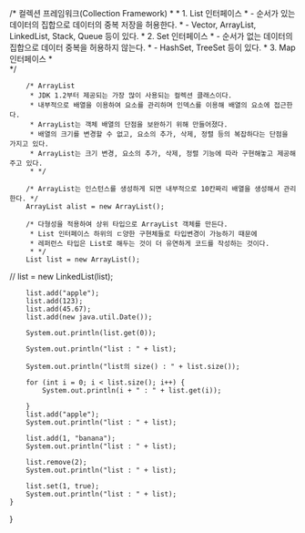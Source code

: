 /* 컬렉션 프레임워크(Collection Framework) 
	     *
	     * 1. List 인터페이스
	     *  - 순서가 있는 데이터의 집합으로 데이터의 중복 저장을 허용한다.
	     *  - Vector, ArrayList, LinkedList, Stack, Queue 등이 있다.
	     * 2. Set 인터페이스
	     *  - 순서가 없는 데이터의 집합으로 데이터 중복을 허용하지 않는다.
	     *  - HashSet, TreeSet 등이 있다.
	     * 3. Map 인터페이스
	     *  
	     */
		
		/* ArrayList
		 * JDK 1.2부터 제공되는 가장 많이 사용되는 컬렉션 클래스이다.
		 * 내부적으로 배열을 이용하여 요소를 관리하며 인덱스를 이용해 배열의 요소에 접근한다.
		 * ArrayList는 객체 배열의 단점을 보완하기 위해 만들어졌다.
		 * 배열의 크기를 변경할 수 없고, 요소의 추가, 삭제, 정렬 등의 복잡하다는 단점을 가지고 있다.
		 * ArrayList는 크기 변경, 요소의 추가, 삭제, 정렬 기능에 따라 구현해놓고 제공해주고 있다.
		 * */
		
		/* ArrayList는 인스턴스를 생성하게 되면 내부적으로 10칸짜리 배열을 생성해서 관리한다. */
		ArrayList alist = new ArrayList();
		
		/* 다형성을 적용하여 상위 타입으로 ArrayList 객체를 만든다.
		 * List 인터페이스 하위의 ㄷ양한 구현체들로 타입변경이 가능하기 때문에
		 * 레퍼런스 타입은 List로 해두는 것이 더 유연하게 코드를 작성하는 것이다.
		 * */
		List list = new ArrayList();
//		list = new LinkedList(list);
		
		list.add("apple");
		list.add(123);
		list.add(45.67);
		list.add(new java.util.Date());
		
		System.out.println(list.get(0));
		
		System.out.println("list : " + list);
		
		System.out.println("list의 size() : " + list.size());
		
		for (int i = 0; i < list.size(); i++) {
			System.out.println(i + " : " + list.get(i));
			
		}
		list.add("apple");
		System.out.println("list : " + list);
		
		list.add(1, "banana");
		System.out.println("list : " + list);
		
		list.remove(2);
		System.out.println("list : " + list);
		
		list.set(1, true);
		System.out.println("list : " + list);
	}

}
